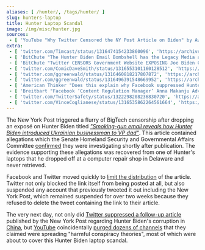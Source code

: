 ```yaml
---
aliases: [ /hunter/, /tags/hunter/ ]
slug: hunters-laptop
title: Hunter Laptop Scandal
image: /img/misc/hunter.jpg
sources:
 - [ 'YouTube "Why Twitter Censored the NY Post Article on Biden" by AwakenWithJP (20 Oct 2020)', 'https://www.youtube.com/watch?v=jrjI2X9TIZA' ]
extra:
 - [ 'twitter.com/Timcast/status/1316474154233860096', 'https://archive.is/dBc3Y' ]
 - [ 'BitChute "The Hunter Biden Email Bombshell has the Legacy Media and Big Tech in a Damage Control Meltdown" by Styxhexenhammer666 (15 Oct 2020)', 'https://www.bitchute.com/video/FRIRzmpbddU/' ]
 - [ 'BitChute "Twitter CENSORS Government Website EXPOSING Joe Biden Corruption, The LIES About It, Total INSANIT.." by Tim Pool (15 Oct 2020)', 'https://www.bitchute.com/video/UgNWKIXvHp8/' ]
 - [ 'twitter.com/ComicDaveSmith/status/1316553101160128512', 'https://archive.is/UMl3I' ]
 - [ 'twitter.com/ggreenwald/status/1316460818217807872', 'https://archive.is/PoNJw' ]
 - [ 'twitter.com/ggreenwald/status/1316496391548669952', 'https://archive.is/Ol8IP' ]
 - [ 'American Thinker "Does this explain why Facebook suppressed Hunter Biden revelations?" by Andrea Widburg (18 Oct 2020)', 'https://archive.is/RnUJb' ]
 - [ 'Breitbart "Facebook ‘Content Regulation Manager’ Anna Makanju Advised Joe Biden on Ukraine" by Allum Bokhari (18 Oct 2020)', 'https://archive.is/qsTBU' ]
 - [ 'twitter.com/TwitterSafety/status/1322298208236830720', 'https://archive.is/kbVNz' ]
 - [ 'twitter.com/VinceCoglianese/status/1316535862264561664', 'https://archive.is/5BeeR' ]
---
```


The New York Post triggered a flurry of BigTech censorship after dropping an
exposé on Hunter Biden titled [_"Smoking-gun email reveals how Hunter Biden
introduced Ukrainian businessman to VP
dad"_](https://nypost.com/2020/10/14/email-reveals-how-hunter-biden-introduced-ukrainian-biz-man-to-dad/).
This article contained allegations which the Senate Homeland Security and
Governmental Affairs Committee
[confirmed](https://archive.is/JOKqx#selection-2027.0-2027.190) they were
investigating shortly after publication. The evidence supporting these
allegations was recovered from one of Hunter's laptops that he dropped off at a
computer repair shop in Delaware and never retrieved.

Facebook and Twitter moved quickly to [limit the
distribution](/events/facebook-twitter-suppress-nypost-hunter-expose/) of the
article. Twitter not only blocked the link itself from being posted at all, but
also suspended any account that previously tweeted it out including the New
York Post, which remained suspended for over two weeks because they refused to
delete the tweet containing the link to their article.

The very next day, not only did [Twitter suppressed a follow-up
article](/events/twitter-suppresses-nypost-followup-on-hunter-corruption-in-china/)
published by the New York Post regarding Hunter Biden's corruption in
[China](/tags/china/), but [YouTube](/youtube/) coincidentally [purged dozens
of channels](/events/youtube-purges-harmful-conpsiracy-channels/) that they
claimed were spreading "harmful conspiracy theories", most of which were about
to cover this Hunter Biden laptop scandal.
